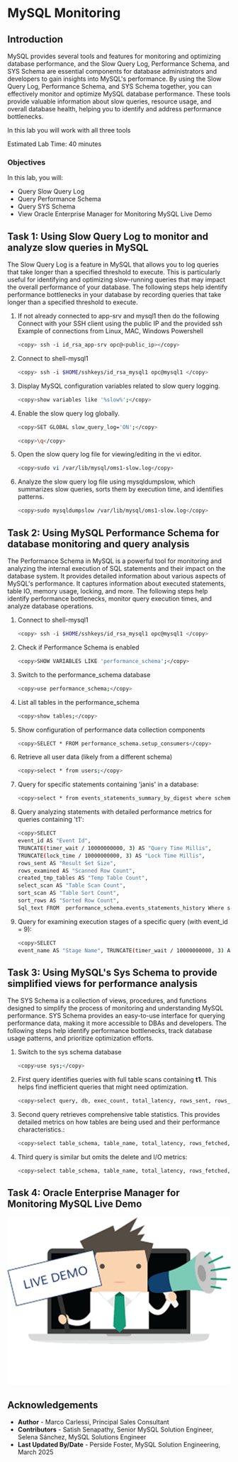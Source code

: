 # MySQL Monitoring

## Introduction

MySQL provides several tools and features for monitoring and optimizing database performance, and the Slow Query Log, Performance Schema, and SYS Schema are essential components for database administrators and developers to gain insights into MySQL's performance. By using the Slow Query Log, Performance Schema, and SYS Schema together, you can effectively monitor and optimize MySQL database performance. These tools provide valuable information about slow queries, resource usage, and overall database health, helping you to identify and address performance bottlenecks.

In this lab you will work with all three tools

Estimated Lab Time: 40 minutes




### Objectives

In this lab, you will:

- Query Slow Query Log
- Query Performance Schema
- Query SYS Schema
- View Oracle Enterprise Manager for Monitoring MySQL Live Demo

 
## Task 1: Using Slow Query Log to monitor and analyze slow queries in MySQL

The Slow Query Log is a feature in MySQL that allows you to log queries that take longer than a specified threshold to execute. This is particularly useful for identifying and optimizing slow-running queries that may impact the overall performance of your database. The following steps help identify performance bottlenecks in your database by recording queries that take longer than a specified threshold to execute.

1. If not already connected to app-srv and mysql1 then do the following
Connect with your SSH client using the public IP and the provided ssh Example of connections from Linux, MAC, Windows Powershell

    ```bash
    <copy> ssh -i id_rsa_app-srv opc@<public_ip></copy>
    ```

2. Connect to shell-mysql1

    ```bash
    <copy> ssh -i $HOME/sshkeys/id_rsa_mysql1 opc@mysql1 </copy>
    ```

3. Display MySQL configuration variables related to slow query logging.

    ```bash
    <copy>show variables like '%slow%';</copy>
    ```

4. Enable the slow query log globally.

    ```bash
    <copy>SET GLOBAL slow_query_log='ON';</copy>
    ```

    ```bash
    <copy>\q</copy>
    ```

5. Open the slow query log file for viewing/editing in the vi editor.

    ```bash
    <copy>sudo vi /var/lib/mysql/oms1-slow.log</copy>
    ```

6. Analyze the slow query log file using mysqldumpslow, which summarizes slow queries, sorts them by execution time, and identifies patterns.

    ```bash
    <copy>sudo mysqldumpslow /var/lib/mysql/oms1-slow.log</copy>
    ```

## Task 2: Using MySQL Performance Schema for database monitoring and query analysis

The Performance Schema in MySQL is a powerful tool for monitoring and analyzing the internal execution of SQL statements and their impact on the database system. It provides detailed information about various aspects of MySQL's performance. It captures information about executed statements, table IO, memory usage, locking, and more. The following steps help identify performance bottlenecks, monitor query execution times, and analyze database operations.

1. Connect to shell-mysql1

    ```bash
    <copy> ssh -i $HOME/sshkeys/id_rsa_mysql1 opc@mysql1 </copy>
    ```

2. Check if Performance Schema is enabled

    ```bash
    <copy>SHOW VARIABLES LIKE 'performance_schema';</copy>
    ```

3. Switch to the performance_schema database

    ```bash
    <copy>use performance_schema;</copy>
    ```

4. List all tables in the performance_schema

    ```bash
    <copy>show tables;</copy>
    ```

5. Show configuration of performance data collection components

    ```bash
    <copy>SELECT * FROM performance_schema.setup_consumers</copy>
    ```

6. Retrieve all user data (likely from a different schema)

    ```bash
    <copy>select * from users;</copy>
    ```

7. Query for specific statements containing 'janis' in a database:

    ```bash
    <copy>select * from events_statements_summary_by_digest where schema_name = 'mydatabase' and query_sample_text like '%janis%'\G;</copy>
    ```

8. Query analyzing statements with detailed performance metrics for queries containing 't1':

    ```bash
    <copy>SELECT
    event_id AS "Event Id",
    TRUNCATE(timer_wait / 10000000000, 3) AS "Query Time Millis",
    TRUNCATE(lock_time / 10000000000, 3) AS "Lock Time Millis",
    rows_sent AS "Result Set Size",
    rows_examined AS "Scanned Row Count",
    created_tmp_tables AS "Temp Table Count",
    select_scan AS "Table Scan Count",
    sort_scan AS "Table Sort Count",
    sort_rows AS "Sorted Row Count",
    Sql_text FROM  performance_schema.events_statements_history Where sql_text like '%t1%';</copy>
    ```

9. Query for examining execution stages of a specific query (with event_id = 9):

    ```bash
    <copy>SELECT 
    event_name AS "Stage Name", TRUNCATE(timer_wait / 10000000000, 3) AS "Stage Time Millis" FROM performance_schema.events_stages_history_long WHERE nesting_event_id = 9 ORDER BY timer_start</copy>
    ```

## Task 3: Using MySQL's Sys Schema to provide simplified views for performance analysis

The SYS Schema is a collection of views, procedures, and functions designed to simplify the process of monitoring and understanding MySQL performance. SYS Schema provides an easy-to-use interface for querying performance data, making it more accessible to DBAs and developers. The following steps help identify performance bottlenecks, track database usage patterns, and prioritize optimization efforts.

1. Switch to the sys schema database

    ```bash
    <copy>use sys;</copy>
    ```

2. First query identifies queries with full table scans containing **t1**. This helps find inefficient queries that might need optimization.

    ```bash
    <copy>select query, db, exec_count, total_latency, rows_sent, rows_examined, rows_sent_avg, rows_examined_avg from statements_with_full_table_scans where query like '%t1%';</copy>
    ```

3. Second query retrieves comprehensive table statistics. This provides detailed metrics on how tables are being used and their performance characteristics.:

    ```bash
    <copy>select table_schema, table_name, total_latency, rows_fetched, fetch_latency, rows_inserted, insert_latency, rows_updated, update_latency, rows_deleted, delete_latency, io_read_requests, io_read, io_read_latency from schema_table_statistics;</copy>
    ```

4. Third query is similar but omits the delete and I/O metrics:

    ```bash
    <copy>select table_schema, table_name, total_latency, rows_fetched, fetch_latency, rows_inserted, insert_latency, rows_updated, update_latency from schema_table_statistics;</copy>
    ```

## Task 4: Oracle Enterprise Manager for Monitoring MySQL Live Demo

![MYSQLEE](images/live-demo.png "live demo")


## Acknowledgements 

- **Author** - Marco Carlessi, Principal Sales Consultant
- **Contributors** -  Satish Senapathy, Senior MySQL Solution Engineer, Selena Sánchez, MySQL Solutions Engineer
- **Last Updated By/Date** - Perside Foster, MySQL Solution Engineering, March 2025
